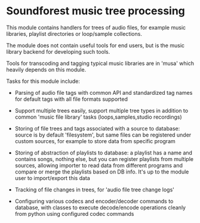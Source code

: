 
Soundforest music tree processing
=================================

This module contains handlers for trees of audio files, for example music
libraries, playlist directories or loop/sample collections.

The module does not contain useful tools for end users, but is the music
library backend for developing such tools.

Tools for transcoding and tagging typical music libraries are in 'musa'
which heavily depends on this module.

Tasks for this module include:

- Parsing of audio file tags with common API and standardized tag names
   for default tags with all file formats supported

- Support multiple trees easily, support multiple tree types in addition
   to common 'music file library' tasks (loops,samples,studio recordings)

- Storing of file trees and tags associated with a source to database:
   source is by default 'filesystem', but same files can be registered
   under custom sources, for example to store data from specific program

- Storing of abstraction of playlists to database: a playlist has a name
   and contains songs, nothing else, but you can register playlists from
   multiple sources, allowing importer to read data from different programs
   and compare or merge the playlists based on DB info. It's up to the
   module user to import/export this data

- Tracking of file changes in trees, for 'audio file tree change logs'

- Configuring various codecs and encoder/decoder commands to database,
   with classes to execute decode/encode operations cleanly from python
   using configured codec commands

